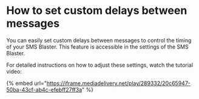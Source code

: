 # How to set custom delays between messages

You can easily set custom delays between messages to control the timing of your SMS Blaster. This feature is accessible in the settings of the SMS Blaster.

For detailed instructions on how to adjust these settings, watch the tutorial video:

{% embed url="https://iframe.mediadelivery.net/play/289332/20c65947-50ba-43cf-ab4c-efebff27ff3a" %}
